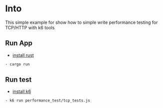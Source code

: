 # Into

This simple example for show how to simple write performance testing for TCP/HTTP
with k6 tools

## Run App

- [install rust](https://www.rust-lang.org/tools/install)

```bash
- cargo run
```

## Run test

- [install k6](https://grafana.com/docs/k6/latest/get-started/running-k6/)

```bash
- k6 run performance_test/tcp_tests.js
```
